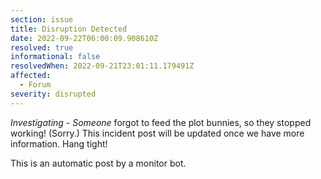 ```yaml
---
section: issue
title: Disruption Detected
date: 2022-09-22T06:00:09.908610Z
resolved: true
informational: false
resolvedWhen: 2022-09-21T23:01:11.179491Z
affected:
  - Forum
severity: disrupted
---
```

*Investigating* - _Someone_ forgot to feed the plot bunnies, so they stopped working! (Sorry.) This incident post will be updated once we have more information. Hang tight!

This is an automatic post by a monitor bot.
        